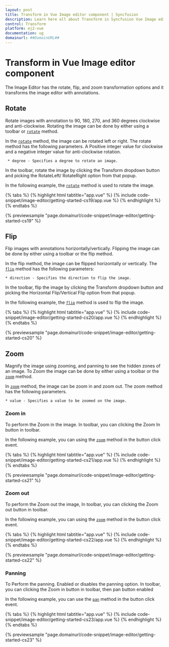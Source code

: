 ```yaml
---
layout: post
title: Transform in Vue Image editor component | Syncfusion
description: Learn here all about Transform in Syncfusion Vue Image editor component of Syncfusion Essential JS 2 and more.
control: Transform 
platform: ej2-vue
documentation: ug
domainurl: ##DomainURL##
---
```


# Transform in Vue Image editor component

The Image Editor has the rotate, flip, and zoom transformation options and it transforms the image editor with annotations.

## Rotate

Rotate images with annotation to 90, 180, 270, and 360 degrees clockwise and anti-clockwise. Rotating the image can be done by either using a toolbar or [`rotate`](https://ej2.syncfusion.com/vue/documentation/api/image-editor/#rotate) method.

In the [`rotate`](https://ej2.syncfusion.com/vue/documentation/api/image-editor/#rotate) method, the image can be rotated left or right. The rotate method has the following parameters. A Positive integer value for clockwise and a negative integer value for anti-clockwise rotation.

     * degree - Specifies a degree to rotate an image.

In the toolbar, rotate the image by clicking the Transform dropdown button and picking the RotateLeft/ RotateRight option from that popup.

In the following example, the [`rotate`](https://ej2.syncfusion.com/vue/documentation/api/image-editor/#rotate) method is used to rotate the image.

{% tabs %}
{% highlight html tabtitle="app.vue" %}
{% include code-snippet/image-editor/getting-started-cs19/app.vue %}
{% endhighlight %}
{% endtabs %}
        
{% previewsample "page.domainurl/code-snippet/image-editor/getting-started-cs19" %}

## Flip

Flip images with annotations horizontally/vertically. Flipping the image can be done by either using a toolbar or the flip method.

In the flip method, the image can be flipped horizontally or vertically. The [`flip`](https://ej2.syncfusion.com/vue/documentation/api/image-editor/#flip) method has the following parameters:

    * direction - Specifies the direction to flip the image.

In the toolbar, flip the image by clicking the Transform dropdown button and picking the Horizontal Flip/Vertical Flip  option from that popup.

In the following example, the [`flip`](https://ej2.syncfusion.com/vue/documentation/api/image-editor/#flip) method is used to flip the image.

{% tabs %}
{% highlight html tabtitle="app.vue" %}
{% include code-snippet/image-editor/getting-started-cs20/app.vue %}
{% endhighlight %}
{% endtabs %}
        
{% previewsample "page.domainurl/code-snippet/image-editor/getting-started-cs20" %}

## Zoom

Magnify the image using zooming, and panning to see the hidden zones of an image. To Zoom the image can be done by either using a toolbar or the [`zoom`](https://ej2.syncfusion.com/vue/documentation/api/image-editor/#zoom) method.

In [`zoom`](https://ej2.syncfusion.com/vue/documentation/api/image-editor/#zoom)  method, the image can be zoom in and zoom out. The zoom method has the following parameters.

    * value - Specifies a value to be zoomed on the image.

### Zoom in

To perform the Zoom in the image. In toolbar, you can clicking the Zoom In button in toolbar.

In the following example, you can using the [`zoom`](https://ej2.syncfusion.com/vue/documentation/api/image-editor/#zoom) method in the button click event.

{% tabs %}
{% highlight html tabtitle="app.vue" %}
{% include code-snippet/image-editor/getting-started-cs21/app.vue %}
{% endhighlight %}
{% endtabs %}
        
{% previewsample "page.domainurl/code-snippet/image-editor/getting-started-cs21" %}

### Zoom out

To perform the Zoom out the image, In toolbar, you can clicking the Zoom out button in toolbar.

In the following example, you can using the [`zoom`](https://ej2.syncfusion.com/vue/documentation/api/image-editor/#zoom) method in the button click event.

{% tabs %}
{% highlight html tabtitle="app.vue" %}
{% include code-snippet/image-editor/getting-started-cs22/app.vue %}
{% endhighlight %}
{% endtabs %}
        
{% previewsample "page.domainurl/code-snippet/image-editor/getting-started-cs22" %}

### Panning

To Perform the panning. Enabled or disables the panning option. In toolbar, you can clicking the Zoom in button in toolbar, then pan button enabled

In the following example, you can use the [`pan`](https://ej2.syncfusion.com/vue/documentation/api/image-editor/#pan) method in the button click event.

{% tabs %}
{% highlight html tabtitle="app.vue" %}
{% include code-snippet/image-editor/getting-started-cs23/app.vue %}
{% endhighlight %}
{% endtabs %}
        
{% previewsample "page.domainurl/code-snippet/image-editor/getting-started-cs23" %}
